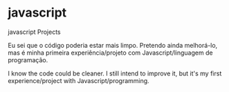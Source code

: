 # javascript
 javascript Projects

Eu sei que o código poderia estar mais limpo. Pretendo ainda melhorá-lo, mas é minha primeira experiência/projeto com Javascript/linguagem de programação. 

I know the code could be cleaner. I still intend to improve it, but it's my first experience/project with Javascript/programming.